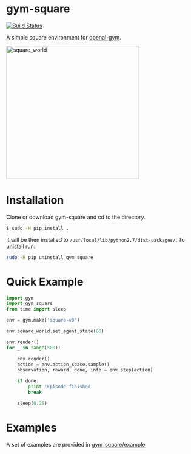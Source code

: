 # gym-square
[![Build Status](https://travis-ci.org/gpldecha/gym-square.svg?branch=master)](https://travis-ci.org/gpldecha/gym-square)

A simple square environment for [openai-gym](https://gym.openai.com/).

<p align="left">
  <img src="./docs/square_world.gif" alt="square_world" height="350" >
</p>

# Installation

Clone or download gym-square and cd to the directory.

```bash
$ sudo -H pip install .
```
it will be then installed to ```/usr/local/lib/python2.7/dist-packages/```. To
unistall run:
```bash
sudo -H pip uninstall gym_square
```

# Quick Example

```python
import gym
import gym_square
from time import sleep

env = gym.make('square-v0')

env.square_world.set_agent_state(80)

env.render()
for _ in range(500):

    env.render()
    action = env.action_space.sample()
    observation, reward, done, info = env.step(action)

    if done:
        print 'Episode finished'
        break

    sleep(0.25)
```

# Examples 
A set of examples are provided in [gym_square/example](https://github.com/gpldecha/gym-square/tree/master/gym_square/example)
